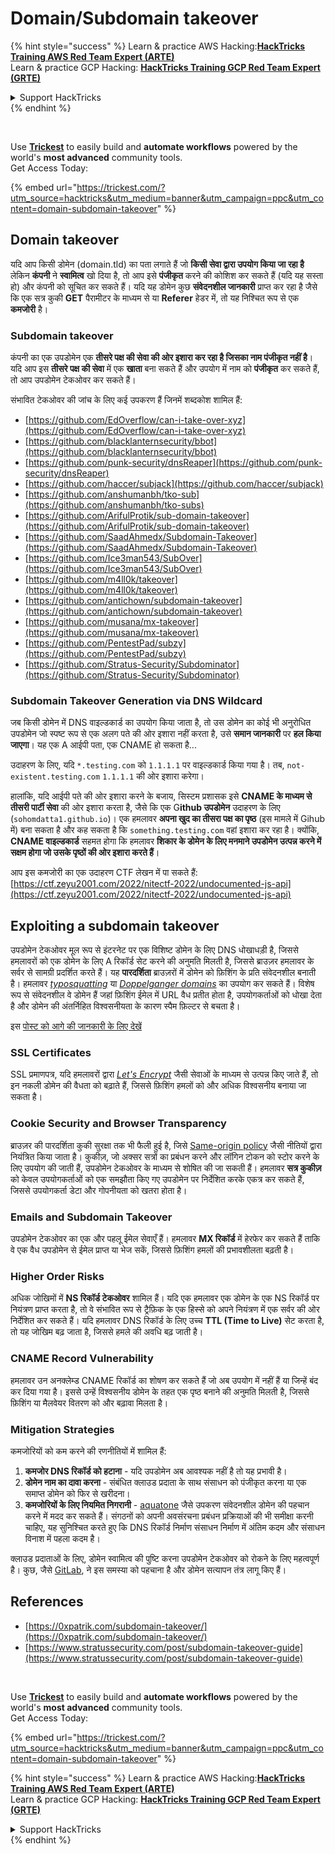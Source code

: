 # Domain/Subdomain takeover

{% hint style="success" %}
Learn & practice AWS Hacking:<img src="../.gitbook/assets/arte.png" alt="" data-size="line">[**HackTricks Training AWS Red Team Expert (ARTE)**](https://training.hacktricks.xyz/courses/arte)<img src="../.gitbook/assets/arte.png" alt="" data-size="line">\
Learn & practice GCP Hacking: <img src="../.gitbook/assets/grte.png" alt="" data-size="line">[**HackTricks Training GCP Red Team Expert (GRTE)**<img src="../.gitbook/assets/grte.png" alt="" data-size="line">](https://training.hacktricks.xyz/courses/grte)

<details>

<summary>Support HackTricks</summary>

* Check the [**subscription plans**](https://github.com/sponsors/carlospolop)!
* **Join the** 💬 [**Discord group**](https://discord.gg/hRep4RUj7f) or the [**telegram group**](https://t.me/peass) or **follow** us on **Twitter** 🐦 [**@hacktricks\_live**](https://twitter.com/hacktricks\_live)**.**
* **Share hacking tricks by submitting PRs to the** [**HackTricks**](https://github.com/carlospolop/hacktricks) and [**HackTricks Cloud**](https://github.com/carlospolop/hacktricks-cloud) github repos.

</details>
{% endhint %}

<figure><img src="../.gitbook/assets/image (48).png" alt=""><figcaption></figcaption></figure>

\
Use [**Trickest**](https://trickest.com/?utm\_source=hacktricks\&utm\_medium=text\&utm\_campaign=ppc\&utm\_term=trickest\&utm\_content=domain-subdomain-takeover) to easily build and **automate workflows** powered by the world's **most advanced** community tools.\
Get Access Today:

{% embed url="https://trickest.com/?utm_source=hacktricks&utm_medium=banner&utm_campaign=ppc&utm_content=domain-subdomain-takeover" %}

## Domain takeover

यदि आप किसी डोमेन (domain.tld) का पता लगाते हैं जो **किसी सेवा द्वारा उपयोग किया जा रहा है** लेकिन **कंपनी** ने **स्वामित्व** खो दिया है, तो आप इसे **पंजीकृत** करने की कोशिश कर सकते हैं (यदि यह सस्ता हो) और कंपनी को सूचित कर सकते हैं। यदि यह डोमेन कुछ **संवेदनशील जानकारी** प्राप्त कर रहा है जैसे कि एक सत्र कुकी **GET** पैरामीटर के माध्यम से या **Referer** हेडर में, तो यह निश्चित रूप से एक **कमजोरी** है।

### Subdomain takeover

कंपनी का एक उपडोमेन एक **तीसरे पक्ष की सेवा की ओर इशारा कर रहा है जिसका नाम पंजीकृत नहीं है**। यदि आप इस **तीसरे पक्ष की सेवा** में एक **खाता** बना सकते हैं और उपयोग में नाम को **पंजीकृत** कर सकते हैं, तो आप उपडोमेन टेकओवर कर सकते हैं।

संभावित टेकओवर की जांच के लिए कई उपकरण हैं जिनमें शब्दकोश शामिल हैं:

* [https://github.com/EdOverflow/can-i-take-over-xyz](https://github.com/EdOverflow/can-i-take-over-xyz)
* [https://github.com/blacklanternsecurity/bbot](https://github.com/blacklanternsecurity/bbot)
* [https://github.com/punk-security/dnsReaper](https://github.com/punk-security/dnsReaper)
* [https://github.com/haccer/subjack](https://github.com/haccer/subjack)
* [https://github.com/anshumanbh/tko-sub](https://github.com/anshumanbh/tko-subs)
* [https://github.com/ArifulProtik/sub-domain-takeover](https://github.com/ArifulProtik/sub-domain-takeover)
* [https://github.com/SaadAhmedx/Subdomain-Takeover](https://github.com/SaadAhmedx/Subdomain-Takeover)
* [https://github.com/Ice3man543/SubOver](https://github.com/Ice3man543/SubOver)
* [https://github.com/m4ll0k/takeover](https://github.com/m4ll0k/takeover)
* [https://github.com/antichown/subdomain-takeover](https://github.com/antichown/subdomain-takeover)
* [https://github.com/musana/mx-takeover](https://github.com/musana/mx-takeover)
* [https://github.com/PentestPad/subzy](https://github.com/PentestPad/subzy)
* [https://github.com/Stratus-Security/Subdominator](https://github.com/Stratus-Security/Subdominator)

### Subdomain Takeover Generation via DNS Wildcard

जब किसी डोमेन में DNS वाइल्डकार्ड का उपयोग किया जाता है, तो उस डोमेन का कोई भी अनुरोधित उपडोमेन जो स्पष्ट रूप से एक अलग पते की ओर इशारा नहीं करता है, उसे **समान जानकारी** पर **हल किया जाएगा**। यह एक A आईपी पता, एक CNAME हो सकता है...

उदाहरण के लिए, यदि `*.testing.com` को `1.1.1.1` पर वाइल्डकार्ड किया गया है। तब, `not-existent.testing.com` `1.1.1.1` की ओर इशारा करेगा।

हालांकि, यदि आईपी पते की ओर इशारा करने के बजाय, सिस्टम प्रशासक इसे **CNAME के माध्यम से तीसरी पार्टी सेवा** की ओर इशारा करता है, जैसे कि एक G**ithub उपडोमेन** उदाहरण के लिए (`sohomdatta1.github.io`)। एक हमलावर **अपना खुद का तीसरा पक्ष का पृष्ठ** (इस मामले में Gihub में) बना सकता है और कह सकता है कि `something.testing.com` वहां इशारा कर रहा है। क्योंकि, **CNAME वाइल्डकार्ड** सहमत होगा कि हमलावर **शिकार के डोमेन के लिए मनमाने उपडोमेन उत्पन्न करने में सक्षम होगा जो उसके पृष्ठों की ओर इशारा करते हैं**।

आप इस कमजोरी का एक उदाहरण CTF लेखन में पा सकते हैं: [https://ctf.zeyu2001.com/2022/nitectf-2022/undocumented-js-api](https://ctf.zeyu2001.com/2022/nitectf-2022/undocumented-js-api)

## Exploiting a subdomain takeover

उपडोमेन टेकओवर मूल रूप से इंटरनेट पर एक विशिष्ट डोमेन के लिए DNS धोखाधड़ी है, जिससे हमलावरों को एक डोमेन के लिए A रिकॉर्ड सेट करने की अनुमति मिलती है, जिससे ब्राउज़र हमलावर के सर्वर से सामग्री प्रदर्शित करते हैं। यह **पारदर्शिता** ब्राउज़रों में डोमेन को फ़िशिंग के प्रति संवेदनशील बनाती है। हमलावर [_typosquatting_](https://en.wikipedia.org/wiki/Typosquatting) या [_Doppelganger domains_](https://en.wikipedia.org/wiki/Doppelg%C3%A4nger) का उपयोग कर सकते हैं। विशेष रूप से संवेदनशील वे डोमेन हैं जहां फ़िशिंग ईमेल में URL वैध प्रतीत होता है, उपयोगकर्ताओं को धोखा देता है और डोमेन की अंतर्निहित विश्वसनीयता के कारण स्पैम फ़िल्टर से बचता है।

इस [पोस्ट को आगे की जानकारी के लिए देखें](https://0xpatrik.com/subdomain-takeover/)

### **SSL Certificates**

SSL प्रमाणपत्र, यदि हमलावरों द्वारा [_Let's Encrypt_](https://letsencrypt.org/) जैसी सेवाओं के माध्यम से उत्पन्न किए जाते हैं, तो इन नकली डोमेन की वैधता को बढ़ाते हैं, जिससे फ़िशिंग हमलों को और अधिक विश्वसनीय बनाया जा सकता है।

### **Cookie Security and Browser Transparency**

ब्राउज़र की पारदर्शिता कुकी सुरक्षा तक भी फैली हुई है, जिसे [Same-origin policy](https://en.wikipedia.org/wiki/Same-origin\_policy) जैसी नीतियों द्वारा नियंत्रित किया जाता है। कुकीज़, जो अक्सर सत्रों का प्रबंधन करने और लॉगिन टोकन को स्टोर करने के लिए उपयोग की जाती हैं, उपडोमेन टेकओवर के माध्यम से शोषित की जा सकती हैं। हमलावर **सत्र कुकीज़** को केवल उपयोगकर्ताओं को एक समझौता किए गए उपडोमेन पर निर्देशित करके एकत्र कर सकते हैं, जिससे उपयोगकर्ता डेटा और गोपनीयता को खतरा होता है।

### **Emails and Subdomain Takeover**

उपडोमेन टेकओवर का एक और पहलू ईमेल सेवाएँ हैं। हमलावर **MX रिकॉर्ड** में हेरफेर कर सकते हैं ताकि वे एक वैध उपडोमेन से ईमेल प्राप्त या भेज सकें, जिससे फ़िशिंग हमलों की प्रभावशीलता बढ़ती है।

### **Higher Order Risks**

अधिक जोखिमों में **NS रिकॉर्ड टेकओवर** शामिल हैं। यदि एक हमलावर एक डोमेन के एक NS रिकॉर्ड पर नियंत्रण प्राप्त करता है, तो वे संभावित रूप से ट्रैफ़िक के एक हिस्से को अपने नियंत्रण में एक सर्वर की ओर निर्देशित कर सकते हैं। यदि हमलावर DNS रिकॉर्ड के लिए उच्च **TTL (Time to Live)** सेट करता है, तो यह जोखिम बढ़ जाता है, जिससे हमले की अवधि बढ़ जाती है।

### CNAME Record Vulnerability

हमलावर उन अनक्लेम्ड CNAME रिकॉर्ड का शोषण कर सकते हैं जो अब उपयोग में नहीं हैं या जिन्हें बंद कर दिया गया है। इससे उन्हें विश्वसनीय डोमेन के तहत एक पृष्ठ बनाने की अनुमति मिलती है, जिससे फ़िशिंग या मैलवेयर वितरण को और बढ़ावा मिलता है।

### **Mitigation Strategies**

कमजोरियों को कम करने की रणनीतियों में शामिल हैं:

1. **कमजोर DNS रिकॉर्ड को हटाना** - यदि उपडोमेन अब आवश्यक नहीं है तो यह प्रभावी है।
2. **डोमेन नाम का दावा करना** - संबंधित क्लाउड प्रदाता के साथ संसाधन को पंजीकृत करना या एक समाप्त डोमेन को फिर से खरीदना।
3. **कमजोरियों के लिए नियमित निगरानी** - [aquatone](https://github.com/michenriksen/aquatone) जैसे उपकरण संवेदनशील डोमेन की पहचान करने में मदद कर सकते हैं। संगठनों को अपनी अवसंरचना प्रबंधन प्रक्रियाओं की भी समीक्षा करनी चाहिए, यह सुनिश्चित करते हुए कि DNS रिकॉर्ड निर्माण संसाधन निर्माण में अंतिम कदम और संसाधन विनाश में पहला कदम है।

क्लाउड प्रदाताओं के लिए, डोमेन स्वामित्व की पुष्टि करना उपडोमेन टेकओवर को रोकने के लिए महत्वपूर्ण है। कुछ, जैसे [GitLab](https://about.gitlab.com/2018/02/05/gitlab-pages-custom-domain-validation/), ने इस समस्या को पहचाना है और डोमेन सत्यापन तंत्र लागू किए हैं।

## References

* [https://0xpatrik.com/subdomain-takeover/](https://0xpatrik.com/subdomain-takeover/)
* [https://www.stratussecurity.com/post/subdomain-takeover-guide](https://www.stratussecurity.com/post/subdomain-takeover-guide)

<figure><img src="../.gitbook/assets/image (48).png" alt=""><figcaption></figcaption></figure>

\
Use [**Trickest**](https://trickest.com/?utm\_source=hacktricks\&utm\_medium=text\&utm\_campaign=ppc\&utm\_term=trickest\&utm\_content=domain-subdomain-takeover) to easily build and **automate workflows** powered by the world's **most advanced** community tools.\
Get Access Today:

{% embed url="https://trickest.com/?utm_source=hacktricks&utm_medium=banner&utm_campaign=ppc&utm_content=domain-subdomain-takeover" %}

{% hint style="success" %}
Learn & practice AWS Hacking:<img src="../.gitbook/assets/arte.png" alt="" data-size="line">[**HackTricks Training AWS Red Team Expert (ARTE)**](https://training.hacktricks.xyz/courses/arte)<img src="../.gitbook/assets/arte.png" alt="" data-size="line">\
Learn & practice GCP Hacking: <img src="../.gitbook/assets/grte.png" alt="" data-size="line">[**HackTricks Training GCP Red Team Expert (GRTE)**<img src="../.gitbook/assets/grte.png" alt="" data-size="line">](https://training.hacktricks.xyz/courses/grte)

<details>

<summary>Support HackTricks</summary>

* Check the [**subscription plans**](https://github.com/sponsors/carlospolop)!
* **Join the** 💬 [**Discord group**](https://discord.gg/hRep4RUj7f) or the [**telegram group**](https://t.me/peass) or **follow** us on **Twitter** 🐦 [**@hacktricks\_live**](https://twitter.com/hacktricks\_live)**.**
* **Share hacking tricks by submitting PRs to the** [**HackTricks**](https://github.com/carlospolop/hacktricks) and [**HackTricks Cloud**](https://github.com/carlospolop/hacktricks-cloud) github repos.

</details>
{% endhint %}
